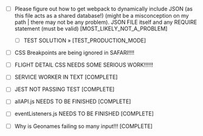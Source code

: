 

- [ ] Please figure out how to get webpack to dynamically include JSON (as this file acts as a shared database!) (might be a misconception on my path | there may not be any problem). JSON FILE itself and any REQUIRE statement (must be valid) [MOST_LIKELY_NOT_A_PROBLEM]
    - [ ] TEST SOLUTION » [TEST_PRODUCTION_MODE]

- [ ] CSS Breakpoints are being ignored in SAFARI!!!!
- [ ] FLIGHT DETAIL CSS NEEDS SOME SERIOUS WORK!!!!!!

- [ ] SERVICE WORKER IN TEXT [COMPLETE]
- [ ] JEST NOT PASSING TEST [COMPLETE]

- [ ] allAPI.js NEEDS TO BE FINISHED [COMPLETE]
- [ ] eventListeners.js NEEDS TO BE FINISHED [COMPLETE]

- [ ] Why is Geonames failing so many input!!! [COMPLETE]